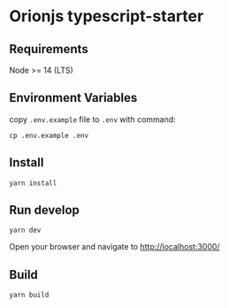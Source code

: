 # Orionjs typescript-starter

## Requirements

Node >= 14 (LTS)

## Environment Variables

copy `.env.example` file to `.env` with command:

```
cp .env.example .env
```

## Install

```
yarn install
```

## Run develop

```cli
yarn dev
```

Open your browser and navigate to [http://localhost:3000/](http://localhost:3000/)

## Build

```cli
yarn build
```
